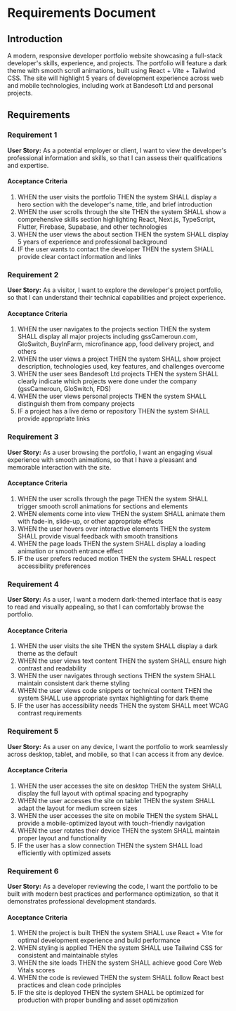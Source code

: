 # Requirements Document

## Introduction

A modern, responsive developer portfolio website showcasing a full-stack developer's skills, experience, and projects. The portfolio will feature a dark theme with smooth scroll animations, built using React + Vite + Tailwind CSS. The site will highlight 5 years of development experience across web and mobile technologies, including work at Bandesoft Ltd and personal projects.

## Requirements

### Requirement 1

**User Story:** As a potential employer or client, I want to view the developer's professional information and skills, so that I can assess their qualifications and expertise.

#### Acceptance Criteria

1. WHEN the user visits the portfolio THEN the system SHALL display a hero section with the developer's name, title, and brief introduction
2. WHEN the user scrolls through the site THEN the system SHALL show a comprehensive skills section highlighting React, Next.js, TypeScript, Flutter, Firebase, Supabase, and other technologies
3. WHEN the user views the about section THEN the system SHALL display 5 years of experience and professional background
4. IF the user wants to contact the developer THEN the system SHALL provide clear contact information and links

### Requirement 2

**User Story:** As a visitor, I want to explore the developer's project portfolio, so that I can understand their technical capabilities and project experience.

#### Acceptance Criteria

1. WHEN the user navigates to the projects section THEN the system SHALL display all major projects including gssCameroun.com, GloSwitch, BuyInFarm, microfinance app, food delivery project, and others
2. WHEN the user views a project THEN the system SHALL show project description, technologies used, key features, and challenges overcome
3. WHEN the user sees Bandesoft Ltd projects THEN the system SHALL clearly indicate which projects were done under the company (gssCameroun, GloSwitch, FDS)
4. WHEN the user views personal projects THEN the system SHALL distinguish them from company projects
5. IF a project has a live demo or repository THEN the system SHALL provide appropriate links

### Requirement 3

**User Story:** As a user browsing the portfolio, I want an engaging visual experience with smooth animations, so that I have a pleasant and memorable interaction with the site.

#### Acceptance Criteria

1. WHEN the user scrolls through the page THEN the system SHALL trigger smooth scroll animations for sections and elements
2. WHEN elements come into view THEN the system SHALL animate them with fade-in, slide-up, or other appropriate effects
3. WHEN the user hovers over interactive elements THEN the system SHALL provide visual feedback with smooth transitions
4. WHEN the page loads THEN the system SHALL display a loading animation or smooth entrance effect
5. IF the user prefers reduced motion THEN the system SHALL respect accessibility preferences

### Requirement 4

**User Story:** As a user, I want a modern dark-themed interface that is easy to read and visually appealing, so that I can comfortably browse the portfolio.

#### Acceptance Criteria

1. WHEN the user visits the site THEN the system SHALL display a dark theme as the default
2. WHEN the user views text content THEN the system SHALL ensure high contrast and readability
3. WHEN the user navigates through sections THEN the system SHALL maintain consistent dark theme styling
4. WHEN the user views code snippets or technical content THEN the system SHALL use appropriate syntax highlighting for dark theme
5. IF the user has accessibility needs THEN the system SHALL meet WCAG contrast requirements

### Requirement 5

**User Story:** As a user on any device, I want the portfolio to work seamlessly across desktop, tablet, and mobile, so that I can access it from any device.

#### Acceptance Criteria

1. WHEN the user accesses the site on desktop THEN the system SHALL display the full layout with optimal spacing and typography
2. WHEN the user accesses the site on tablet THEN the system SHALL adapt the layout for medium screen sizes
3. WHEN the user accesses the site on mobile THEN the system SHALL provide a mobile-optimized layout with touch-friendly navigation
4. WHEN the user rotates their device THEN the system SHALL maintain proper layout and functionality
5. IF the user has a slow connection THEN the system SHALL load efficiently with optimized assets

### Requirement 6

**User Story:** As a developer reviewing the code, I want the portfolio to be built with modern best practices and performance optimization, so that it demonstrates professional development standards.

#### Acceptance Criteria

1. WHEN the project is built THEN the system SHALL use React + Vite for optimal development experience and build performance
2. WHEN styling is applied THEN the system SHALL use Tailwind CSS for consistent and maintainable styles
3. WHEN the site loads THEN the system SHALL achieve good Core Web Vitals scores
4. WHEN the code is reviewed THEN the system SHALL follow React best practices and clean code principles
5. IF the site is deployed THEN the system SHALL be optimized for production with proper bundling and asset optimization